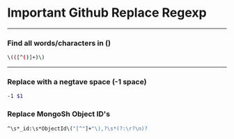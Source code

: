 # Important Github Replace Regexp
---------------------------------------
### Find all words/characters in ()
 ```bash
\(([^()]+)\)
 ```
---------------------------------------
### Replace with a negtave space (-1 space)
 ```bash
-1 $1
 ```
### Replace MongoSh Object ID's
```bash
^\s*_id:\s*ObjectId\("[^"]+"\),?\s*(?:\r?\n)?
```
